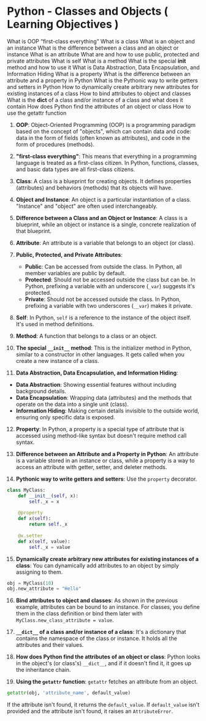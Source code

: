 # Python - Classes and Objects ( Learning Objectives )

What is OOP
“first-class everything”
What is a class
What is an object and an instance
What is the difference between a class and an object or instance
What is an attribute
What are and how to use public, protected and private attributes
What is self
What is a method
What is the special __init__ method and how to use it
What is Data Abstraction, Data Encapsulation, and Information Hiding
What is a property
What is the difference between an attribute and a property in Python
What is the Pythonic way to write getters and setters in Python
How to dynamically create arbitrary new attributes for existing instances of a class
How to bind attributes to object and classes
What is the __dict__ of a class and/or instance of a class and what does it contain
How does Python find the attributes of an object or class
How to use the getattr function

1. **OOP**: Object-Oriented Programming (OOP) is a programming paradigm based on the concept of "objects", which can contain data and code: data in the form of fields (often known as attributes), and code in the form of procedures (methods).

2. **"first-class everything"**: This means that everything in a programming language is treated as a first-class citizen. In Python, functions, classes, and basic data types are all first-class citizens.

3. **Class**: A class is a blueprint for creating objects. It defines properties (attributes) and behaviors (methods) that its objects will have.

4. **Object and Instance**: An object is a particular instantiation of a class. "Instance" and "object" are often used interchangeably.

5. **Difference between a Class and an Object or Instance**: A class is a blueprint, while an object or instance is a single, concrete realization of that blueprint.

6. **Attribute**: An attribute is a variable that belongs to an object (or class).

7. **Public, Protected, and Private Attributes**: 
   - **Public**: Can be accessed from outside the class. In Python, all member variables are public by default.
   - **Protected**: Should not be accessed outside the class but can be. In Python, prefixing a variable with an underscore (`_var`) suggests it's protected.
   - **Private**: Should not be accessed outside the class. In Python, prefixing a variable with two underscores (`__var`) makes it private.

8. **Self**: In Python, `self` is a reference to the instance of the object itself. It's used in method definitions.

9. **Method**: A function that belongs to a class or an object.

10. **The special `__init__` method**: This is the initializer method in Python, similar to a constructor in other languages. It gets called when you create a new instance of a class.

11. **Data Abstraction, Data Encapsulation, and Information Hiding**:
   - **Data Abstraction**: Showing essential features without including background details.
   - **Data Encapsulation**: Wrapping data (attributes) and the methods that operate on the data into a single unit (class).
   - **Information Hiding**: Making certain details invisible to the outside world, ensuring only specific data is exposed.

12. **Property**: In Python, a property is a special type of attribute that is accessed using method-like syntax but doesn't require method call syntax.

13. **Difference between an Attribute and a Property in Python**: An attribute is a variable stored in an instance or class, while a property is a way to access an attribute with getter, setter, and deleter methods.

14. **Pythonic way to write getters and setters**: Use the `property` decorator.
```python
class MyClass:
    def __init__(self, x):
        self._x = x
    
    @property
    def x(self):
        return self._x
    
    @x.setter
    def x(self, value):
        self._x = value
```

15. **Dynamically create arbitrary new attributes for existing instances of a class**: You can dynamically add attributes to an object by simply assigning to them.
```python
obj = MyClass(10)
obj.new_attribute = "Hello"
```

16. **Bind attributes to object and classes**: As shown in the previous example, attributes can be bound to an instance. For classes, you define them in the class definition or bind them later with `MyClass.new_class_attribute = value`.

17. **`__dict__` of a class and/or instance of a class**: It's a dictionary that contains the namespace of the class or instance. It holds all the attributes and their values.

18. **How does Python find the attributes of an object or class**: Python looks in the object's (or class's) `__dict__`, and if it doesn't find it, it goes up the inheritance chain.

19. **Using the `getattr` function**: `getattr` fetches an attribute from an object.
```python
getattr(obj, 'attribute_name', default_value)
```
If the attribute isn't found, it returns the `default_value`. If `default_value` isn't provided and the attribute isn't found, it raises an `AttributeError`.
